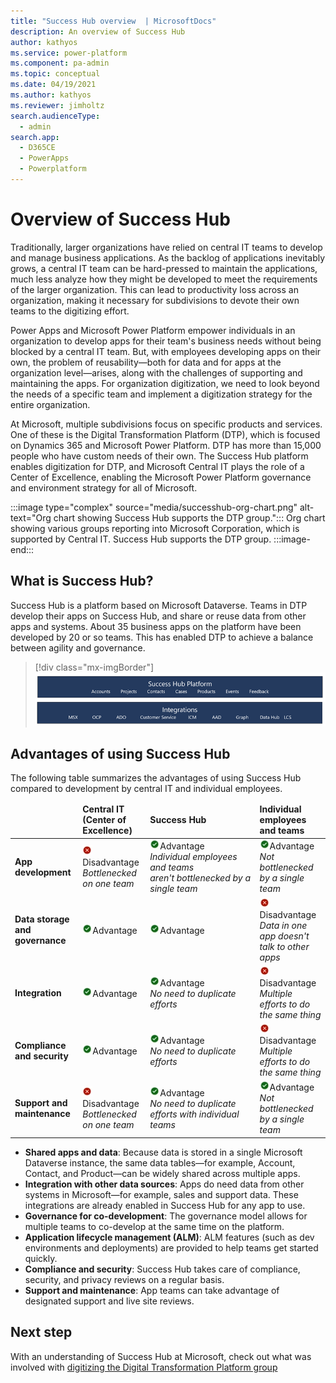 ```yaml
---
title: "Success Hub overview  | MicrosoftDocs"
description: An overview of Success Hub
author: kathyos
ms.service: power-platform
ms.component: pa-admin
ms.topic: conceptual
ms.date: 04/19/2021
ms.author: kathyos
ms.reviewer: jimholtz
search.audienceType: 
  - admin
search.app: 
  - D365CE
  - PowerApps
  - Powerplatform
---
```

# Overview of Success Hub

Traditionally, larger organizations have relied on central IT teams to develop and manage business applications. As the backlog of applications inevitably grows, a central IT team can be hard-pressed to maintain the applications, much less analyze how they might be developed to meet the requirements of the larger organization. This can lead to productivity loss across an organization, making it necessary for subdivisions to devote their own teams to the digitizing effort.

Power Apps and Microsoft Power Platform empower individuals in an organization to develop apps for their team's business needs without being blocked by a central IT team. But, with employees developing apps on their own, the problem of reusability&mdash;both for data and for apps at the organization level&mdash;arises, along with the challenges of supporting and maintaining the apps. For organization digitization, we need to look beyond the needs of a specific team and implement a digitization strategy for the entire organization.

At Microsoft, multiple subdivisions focus on specific products and services. One of these is the Digital Transformation Platform (DTP), which is focused on Dynamics 365 and Microsoft Power Platform. DTP has more than 15,000 people who have custom needs of their own. The Success Hub platform enables digitization for DTP, and Microsoft Central IT plays the role of a Center of Excellence, enabling the Microsoft Power Platform governance and environment strategy for all of Microsoft.

:::image type="complex" source="media/successhub-org-chart.png" alt-text="Org chart showing Success Hub supports the DTP group.":::
Org chart showing various groups reporting into Microsoft Corporation, which is supported by Central IT. Success Hub supports the DTP group.
:::image-end:::

## What is Success Hub?

Success Hub is a platform based on Microsoft Dataverse. Teams in DTP develop their apps on Success Hub, and share or reuse data from other apps and systems. About 35 business apps on the platform have been developed by 20 or so teams. This has enabled DTP to achieve a balance between agility and governance.

> [!div class="mx-imgBorder"] 
> ![Various business apps integrated through Success Hub Platform data](media/successhub-integrations.png "Various business apps integrated through Success Hub Platform data")

## Advantages of using Success Hub

The following table summarizes the advantages of using Success Hub compared to development by central IT and individual employees.

<table>
<thead>
<tr>
    <td>&nbsp;</td>
    <td><strong>Central IT <br>(Center of Excellence)</strong></td>
    <td><strong>Success Hub</strong></td>
    <td><strong>Individual employees and teams</strong></td>
  </tr>
</thead>
<tbody>
  <tr>
    <td><strong>App development</strong></td>
    <td><img src="media/no-symbol.png" alt="Disadvantage">Disadvantage <br><i>Bottlenecked on one team</i></td>
    <td><img src="media/yes-checkmark.png" alt="Advantage">Advantage<br><i>Individual employees and teams aren't&nbsp;bottlenecked&nbsp;by a single team</i></td>
    <td><img src="media/yes-checkmark.png" alt="Advantage">Advantage<br><i>Not bottlenecked by a single team</i></td>
  </tr>
  <tr>
    <td><strong>Data storage and governance</strong></td>
    <td><img src="media/yes-checkmark.png" alt="Advantage">Advantage</td>
    <td><img src="media/yes-checkmark.png" alt="Advantage">Advantage</td>
    <td><img src="media/no-symbol.png" alt="Disadvantage">Disadvantage<br><i>Data in one app doesn't talk to other apps</i></td>
  </tr>
  <tr>
    <td><strong>Integration</strong></td>
    <td><img src="media/yes-checkmark.png" alt="Advantage">Advantage</td>
    <td><img src="media/yes-checkmark.png" alt="Advantage">Advantage<br><i>No need to duplicate efforts</i></td>
    <td><img src="media/no-symbol.png" alt="Disadvantage">Disadvantage<br><i>Multiple efforts to do the same thing</i></td>
  </tr>
  <tr>
    <td><strong>Compliance and security</strong></td>
    <td><img src="media/yes-checkmark.png" alt="Advantage">Advantage</td>
    <td><img src="media/yes-checkmark.png" alt="Advantage">Advantage<br><i>No need to duplicate efforts</i></td>
    <td><img src="media/no-symbol.png" alt="Disadvantage">Disadvantage<br><i>Multiple efforts to do the same thing</i></td>
  </tr>
  <tr>
    <td><strong>Support and maintenance</strong></td>
    <td><img src="media/no-symbol.png" alt="Disadvantage">Disadvantage<br><i>Bottlenecked on one team</i></td>
    <td><img src="media/yes-checkmark.png" alt="Advantage">Advantage<br><i>No need to duplicate efforts with individual teams</i></td>
    <td><img src="media/yes-checkmark.png" alt="Advantage">Advantage<br><i>Not bottlenecked by a single team</i></td>
  </tr>
</tbody>
</table>

- **Shared apps and data**: Because data is stored in a single Microsoft Dataverse instance, the same data tables&mdash;for example, Account, Contact, and Product&mdash;can be widely shared across multiple apps. 
- **Integration with other data sources**: Apps do need data from other systems in Microsoft&mdash;for example, sales and support data. These integrations are already enabled in Success Hub for any app to use.
- **Governance for co-development**: The governance model allows for multiple teams to co-develop at the same time on the platform.
- **Application lifecycle management (ALM)**: ALM features (such as dev environments and deployments) are provided to help teams get started quickly.
- **Compliance and security**: Success Hub takes care of compliance, security, and privacy reviews on a regular basis.
- **Support and maintenance**: App teams can take advantage of designated support and live site reviews.

## Next step
With an understanding of Success Hub at Microsoft, check out what was involved with [digitizing the Digital Transformation Platform group](digitizing-digital-transformation-platform-group.md)
